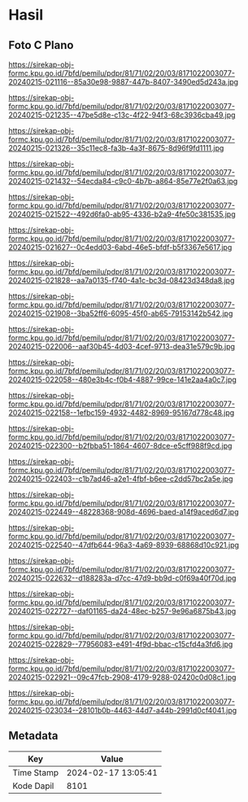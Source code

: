 # Hasil

## Foto C Plano

https://sirekap-obj-formc.kpu.go.id/7bfd/pemilu/pdpr/81/71/02/20/03/8171022003077-20240215-021116--85a30e98-9887-447b-8407-3490ed5d243a.jpg

https://sirekap-obj-formc.kpu.go.id/7bfd/pemilu/pdpr/81/71/02/20/03/8171022003077-20240215-021235--47be5d8e-c13c-4f22-94f3-68c3936cba49.jpg

https://sirekap-obj-formc.kpu.go.id/7bfd/pemilu/pdpr/81/71/02/20/03/8171022003077-20240215-021326--35c11ec8-fa3b-4a3f-8675-8d96f9fd1111.jpg

https://sirekap-obj-formc.kpu.go.id/7bfd/pemilu/pdpr/81/71/02/20/03/8171022003077-20240215-021432--54ecda84-c9c0-4b7b-a864-85e77e2f0a63.jpg

https://sirekap-obj-formc.kpu.go.id/7bfd/pemilu/pdpr/81/71/02/20/03/8171022003077-20240215-021522--492d6fa0-ab95-4336-b2a9-4fe50c381535.jpg

https://sirekap-obj-formc.kpu.go.id/7bfd/pemilu/pdpr/81/71/02/20/03/8171022003077-20240215-021627--0c4edd03-6abd-46e5-bfdf-b5f3367e5617.jpg

https://sirekap-obj-formc.kpu.go.id/7bfd/pemilu/pdpr/81/71/02/20/03/8171022003077-20240215-021828--aa7a0135-f740-4a1c-bc3d-08423d348da8.jpg

https://sirekap-obj-formc.kpu.go.id/7bfd/pemilu/pdpr/81/71/02/20/03/8171022003077-20240215-021908--3ba52ff6-6095-45f0-ab65-79153142b542.jpg

https://sirekap-obj-formc.kpu.go.id/7bfd/pemilu/pdpr/81/71/02/20/03/8171022003077-20240215-022006--aaf30b45-4d03-4cef-9713-dea31e579c9b.jpg

https://sirekap-obj-formc.kpu.go.id/7bfd/pemilu/pdpr/81/71/02/20/03/8171022003077-20240215-022058--480e3b4c-f0b4-4887-99ce-141e2aa4a0c7.jpg

https://sirekap-obj-formc.kpu.go.id/7bfd/pemilu/pdpr/81/71/02/20/03/8171022003077-20240215-022158--1efbc159-4932-4482-8969-95167d778c48.jpg

https://sirekap-obj-formc.kpu.go.id/7bfd/pemilu/pdpr/81/71/02/20/03/8171022003077-20240215-022300--b2fbba51-1864-4607-8dce-e5cff988f9cd.jpg

https://sirekap-obj-formc.kpu.go.id/7bfd/pemilu/pdpr/81/71/02/20/03/8171022003077-20240215-022403--c1b7ad46-a2e1-4fbf-b6ee-c2dd57bc2a5e.jpg

https://sirekap-obj-formc.kpu.go.id/7bfd/pemilu/pdpr/81/71/02/20/03/8171022003077-20240215-022449--48228368-908d-4696-baed-a14f9aced6d7.jpg

https://sirekap-obj-formc.kpu.go.id/7bfd/pemilu/pdpr/81/71/02/20/03/8171022003077-20240215-022540--47dfb644-96a3-4a69-8939-68868d10c921.jpg

https://sirekap-obj-formc.kpu.go.id/7bfd/pemilu/pdpr/81/71/02/20/03/8171022003077-20240215-022632--d188283a-d7cc-47d9-bb9d-c0f69a40f70d.jpg

https://sirekap-obj-formc.kpu.go.id/7bfd/pemilu/pdpr/81/71/02/20/03/8171022003077-20240215-022727--daf01165-da24-48ec-b257-9e96a6875b43.jpg

https://sirekap-obj-formc.kpu.go.id/7bfd/pemilu/pdpr/81/71/02/20/03/8171022003077-20240215-022829--77956083-e491-4f9d-bbac-c15cfd4a3fd6.jpg

https://sirekap-obj-formc.kpu.go.id/7bfd/pemilu/pdpr/81/71/02/20/03/8171022003077-20240215-022921--09c47fcb-2908-4179-9288-02420c0d08c1.jpg

https://sirekap-obj-formc.kpu.go.id/7bfd/pemilu/pdpr/81/71/02/20/03/8171022003077-20240215-023034--28101b0b-4463-44d7-a44b-2991d0cf4041.jpg


## Metadata

| Key        | Value               |
| ---------- | ------------------- |
| Time Stamp | 2024-02-17 13:05:41 |
| Kode Dapil | 8101                |



